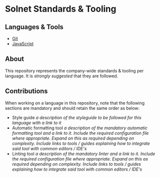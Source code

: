 # Solnet Standards & Tooling

## Languages & Tools

- [Git][git]
- [JavaScript][javascript]

## About

This repository represents the company-wide standards & tooling per language. It is *strongly suggested* that they are followed.

## Contributions

When working on a language in this repository, note that the following sections are mandatory and should retain the same order as below:

 - Style guide *a description of the styleguide to be followed for this language with a link to it*
 - Automatic formatting tool *a description of the mandatory automatic formatting tool and a link to it. Include the required configuration file where appropriate. Expand on this as required depending on complexity. Include links to tools / guides explaining how to integrate said tool with common editors / IDE's*
 - Linting tool *a description of the mandatory linter and a link to it. Include the required configuration file where appropriate. Expand on this as required depending on complexity. Include links to tools / guides explaining how to integrate said tool with common editors / IDE's*

[git]: https://github.com/solnetdigital/standards-and-tooling/tree/master/git
[javascript]: https://github.com/solnetdigital/standards-and-tooling/tree/master/javascript

